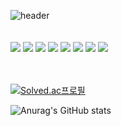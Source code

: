 ![header](https://capsule-render.vercel.app/api?type=wave&color=gradient&height=300&section=header&text=INFORMATION&desc=WELCOME!&fontSize=60)
<br/><br/><br/>
<img src="https://img.shields.io/badge/React-61DAFB?style=for-the-badge&logo=React&logoColor=white"/>
<img src="https://img.shields.io/badge/c++-00599C?style=for-the-badge&logo=c%2B%2B&logoColor=black">
<img src="https://img.shields.io/badge/KakaoTalk-FFCD00?style=for-the-badge&logo=kakaotalk&logoColor=black">
<img src="https://img.shields.io/badge/JSON-000000?style=for-the-badge&logo=json&logoColor=white">
<img src="https://img.shields.io/badge/NODE.JS-339933?style=for-the-badge&logo=node.js&logoColor=green">
<img src="https://img.shields.io/badge/.NET-512BD4?style=for-the-badge&logo=.net&logoColor=black">
<img src="https://img.shields.io/badge/ELECTRON-47848F?style=for-the-badge&logo=electron&logoColor=white">
<img src="https://img.shields.io/badge/TypeScript-3178C6?style=for-the-badge&logo=typescript&logoColor=white"/><br/><br/><br/>



[![Solved.ac프로필](http://mazassumnida.wtf/api/v2/generate_badge?boj=karma2)](https://solved.ac/karma2)


![Anurag's GitHub stats](https://github-readme-stats.vercel.app/api?username=karma244&hide=contribs,prs)
